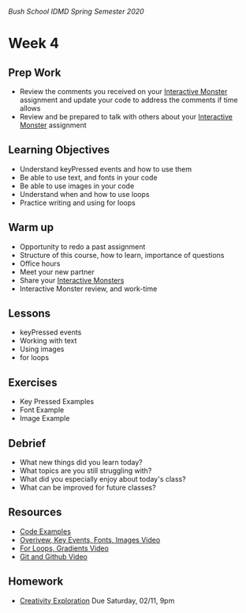 _Bush School IDMD Spring Semester 2020_

# Week 4

## Prep Work
* Review the comments you received on your [Interactive Monster](../week3/homework/interactive-monster.md) assignment and update your code to address the comments if time allows
* Review and be prepared to talk with others about your [Interactive Monster](../week3/homework/interactive-monster.md) assignment

## Learning Objectives
* Understand keyPressed events and how to use them
* Be able to use text, and fonts in your code
* Be able to use images in your code
* Understand when and how to use loops
* Practice writing and using for loops

## Warm up
* Opportunity to redo a past assignment
* Structure of this course, how to learn, importance of questions
* Office hours
* Meet your new partner
* Share your [Interactive Monsters](../week3/homework/interactive-monster.md)
* Interactive Monster review, and work-time

## Lessons
* keyPressed events
* Working with text
* Using images
* for loops

## Exercises
* Key Pressed Examples
* Font Example
* Image Example

## Debrief
* What new things did you learn today?
* What topics are you still struggling with?
* What did you especially enjoy about today's class?
* What can be improved for future classes?

## Resources
* [Code Examples](code)
* [Overivew, Key Events, Fonts, Images Video](https://youtu.be/7Y0rrE-sUAg)
* [For Loops, Gradients Video](https://youtu.be/NrExb3VUHBc)
* [Git and Github Video](https://youtu.be/1FQNTda9s8M)

## Homework
* [Creativity Exploration](homework/creativity-exploration.md) Due Saturday, 02/11, 9pm
